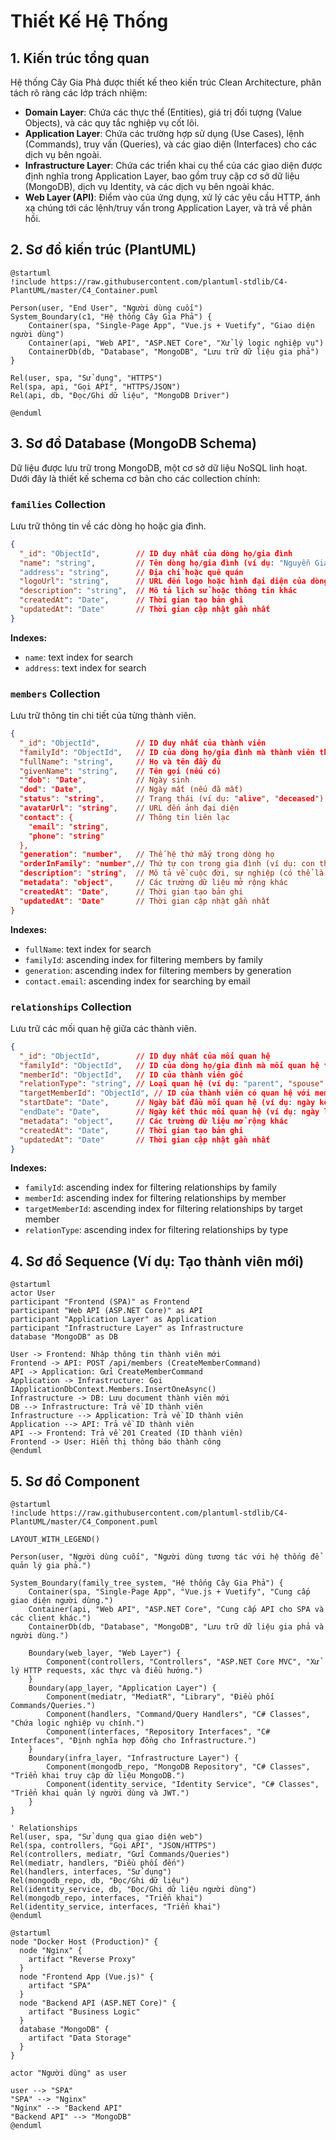 # Thiết Kế Hệ Thống

## 1. Kiến trúc tổng quan
Hệ thống Cây Gia Phả được thiết kế theo kiến trúc Clean Architecture, phân tách rõ ràng các lớp trách nhiệm:
- **Domain Layer**: Chứa các thực thể (Entities), giá trị đối tượng (Value Objects), và các quy tắc nghiệp vụ cốt lõi.
- **Application Layer**: Chứa các trường hợp sử dụng (Use Cases), lệnh (Commands), truy vấn (Queries), và các giao diện (Interfaces) cho các dịch vụ bên ngoài.
- **Infrastructure Layer**: Chứa các triển khai cụ thể của các giao diện được định nghĩa trong Application Layer, bao gồm truy cập cơ sở dữ liệu (MongoDB), dịch vụ Identity, và các dịch vụ bên ngoài khác.
- **Web Layer (API)**: Điểm vào của ứng dụng, xử lý các yêu cầu HTTP, ánh xạ chúng tới các lệnh/truy vấn trong Application Layer, và trả về phản hồi.

## 2. Sơ đồ kiến trúc (PlantUML)
```plantuml
@startuml
!include https://raw.githubusercontent.com/plantuml-stdlib/C4-PlantUML/master/C4_Container.puml

Person(user, "End User", "Người dùng cuối")
System_Boundary(c1, "Hệ thống Cây Gia Phả") {
    Container(spa, "Single-Page App", "Vue.js + Vuetify", "Giao diện người dùng")
    Container(api, "Web API", "ASP.NET Core", "Xử lý logic nghiệp vụ")
    ContainerDb(db, "Database", "MongoDB", "Lưu trữ dữ liệu gia phả")
}

Rel(user, spa, "Sử dụng", "HTTPS")
Rel(spa, api, "Gọi API", "HTTPS/JSON")
Rel(api, db, "Đọc/Ghi dữ liệu", "MongoDB Driver")

@enduml
```

## 3. Sơ đồ Database (MongoDB Schema)
Dữ liệu được lưu trữ trong MongoDB, một cơ sở dữ liệu NoSQL linh hoạt. Dưới đây là thiết kế schema cơ bản cho các collection chính:

### `families` Collection
Lưu trữ thông tin về các dòng họ hoặc gia đình.
```json
{
  "_id": "ObjectId",        // ID duy nhất của dòng họ/gia đình
  "name": "string",         // Tên dòng họ/gia đình (ví dụ: "Nguyễn Gia Tộc")
  "address": "string",      // Địa chỉ hoặc quê quán
  "logoUrl": "string",      // URL đến logo hoặc hình đại diện của dòng họ
  "description": "string",  // Mô tả lịch sử hoặc thông tin khác
  "createdAt": "Date",      // Thời gian tạo bản ghi
  "updatedAt": "Date"       // Thời gian cập nhật gần nhất
}
```
**Indexes:**
- `name`: text index for search
- `address`: text index for search

### `members` Collection
Lưu trữ thông tin chi tiết của từng thành viên.
```json
{
  "_id": "ObjectId",        // ID duy nhất của thành viên
  "familyId": "ObjectId",   // ID của dòng họ/gia đình mà thành viên thuộc về
  "fullName": "string",     // Họ và tên đầy đủ
  "givenName": "string",    // Tên gọi (nếu có)
  ""dob": "Date",           // Ngày sinh
  "dod": "Date",            // Ngày mất (nếu đã mất)
  "status": "string",       // Trạng thái (ví dụ: "alive", "deceased")
  "avatarUrl": "string",    // URL đến ảnh đại diện
  "contact": {              // Thông tin liên lạc
    "email": "string",
    "phone": "string"
  },
  "generation": "number",   // Thế hệ thứ mấy trong dòng họ
  "orderInFamily": "number",// Thứ tự con trong gia đình (ví dụ: con thứ 1, thứ 2)
  "description": "string",  // Mô tả về cuộc đời, sự nghiệp (có thể là rich-text)
  "metadata": "object",     // Các trường dữ liệu mở rộng khác
  "createdAt": "Date",      // Thời gian tạo bản ghi
  "updatedAt": "Date"       // Thời gian cập nhật gần nhất
}
```
**Indexes:**
- `fullName`: text index for search
- `familyId`: ascending index for filtering members by family
- `generation`: ascending index for filtering members by generation
- `contact.email`: ascending index for searching by email

### `relationships` Collection
Lưu trữ các mối quan hệ giữa các thành viên.
```json
{
  "_id": "ObjectId",        // ID duy nhất của mối quan hệ
  "familyId": "ObjectId",   // ID của dòng họ/gia đình mà mối quan hệ thuộc về
  "memberId": "ObjectId",   // ID của thành viên gốc
  "relationType": "string", // Loại quan hệ (ví dụ: "parent", "spouse", "child")
  "targetMemberId": "ObjectId", // ID của thành viên có quan hệ với memberId
  "startDate": "Date",      // Ngày bắt đầu mối quan hệ (ví dụ: ngày kết hôn)
  "endDate": "Date",        // Ngày kết thúc mối quan hệ (ví dụ: ngày ly hôn, ngày mất của vợ/chồng)
  "metadata": "object",     // Các trường dữ liệu mở rộng khác
  "createdAt": "Date",      // Thời gian tạo bản ghi
  "updatedAt": "Date"       // Thời gian cập nhật gần nhất
}
```
**Indexes:**
- `familyId`: ascending index for filtering relationships by family
- `memberId`: ascending index for filtering relationships by member
- `targetMemberId`: ascending index for filtering relationships by target member
- `relationType`: ascending index for filtering relationships by type

## 4. Sơ đồ Sequence (Ví dụ: Tạo thành viên mới)
```plantuml
@startuml
actor User
participant "Frontend (SPA)" as Frontend
participant "Web API (ASP.NET Core)" as API
participant "Application Layer" as Application
participant "Infrastructure Layer" as Infrastructure
database "MongoDB" as DB

User -> Frontend: Nhập thông tin thành viên mới
Frontend -> API: POST /api/members (CreateMemberCommand)
API -> Application: Gửi CreateMemberCommand
Application -> Infrastructure: Gọi IApplicationDbContext.Members.InsertOneAsync()
Infrastructure -> DB: Lưu document thành viên mới
DB --> Infrastructure: Trả về ID thành viên
Infrastructure --> Application: Trả về ID thành viên
Application --> API: Trả về ID thành viên
API --> Frontend: Trả về 201 Created (ID thành viên)
Frontend -> User: Hiển thị thông báo thành công
@enduml
```

## 5. Sơ đồ Component
```plantuml
@startuml
!include https://raw.githubusercontent.com/plantuml-stdlib/C4-PlantUML/master/C4_Component.puml

LAYOUT_WITH_LEGEND()

Person(user, "Người dùng cuối", "Người dùng tương tác với hệ thống để quản lý gia phả.")

System_Boundary(family_tree_system, "Hệ thống Cây Gia Phả") {
    Container(spa, "Single-Page App", "Vue.js + Vuetify", "Cung cấp giao diện người dùng.")
    Container(api, "Web API", "ASP.NET Core", "Cung cấp API cho SPA và các client khác.")
    ContainerDb(db, "Database", "MongoDB", "Lưu trữ dữ liệu gia phả và người dùng.")

    Boundary(web_layer, "Web Layer") {
        Component(controllers, "Controllers", "ASP.NET Core MVC", "Xử lý HTTP requests, xác thực và điều hướng.")
    }
    Boundary(app_layer, "Application Layer") {
        Component(mediatr, "MediatR", "Library", "Điều phối Commands/Queries.")
        Component(handlers, "Command/Query Handlers", "C# Classes", "Chứa logic nghiệp vụ chính.")
        Component(interfaces, "Repository Interfaces", "C# Interfaces", "Định nghĩa hợp đồng cho Infrastructure.")
    }
    Boundary(infra_layer, "Infrastructure Layer") {
        Component(mongodb_repo, "MongoDB Repository", "C# Classes", "Triển khai truy cập dữ liệu MongoDB.")
        Component(identity_service, "Identity Service", "C# Classes", "Triển khai quản lý người dùng và JWT.")
    }
}

' Relationships
Rel(user, spa, "Sử dụng qua giao diện web")
Rel(spa, controllers, "Gọi API", "JSON/HTTPS")
Rel(controllers, mediatr, "Gửi Commands/Queries")
Rel(mediatr, handlers, "Điều phối đến")
Rel(handlers, interfaces, "Sử dụng")
Rel(mongodb_repo, db, "Đọc/Ghi dữ liệu")
Rel(identity_service, db, "Đọc/Ghi dữ liệu người dùng")
Rel(mongodb_repo, interfaces, "Triển khai")
Rel(identity_service, interfaces, "Triển khai")
@enduml
```
```plantuml
@startuml
node "Docker Host (Production)" {
  node "Nginx" {
    artifact "Reverse Proxy"
  }
  node "Frontend App (Vue.js)" {
    artifact "SPA"
  }
  node "Backend API (ASP.NET Core)" {
    artifact "Business Logic"
  }
  database "MongoDB" {
    artifact "Data Storage"
  }
}

actor "Người dùng" as user

user --> "SPA"
"SPA" --> "Nginx"
"Nginx" --> "Backend API"
"Backend API" --> "MongoDB"
@enduml

```
